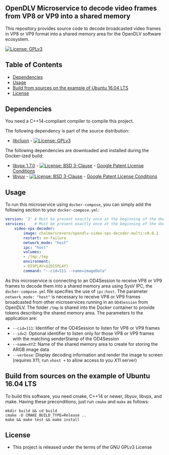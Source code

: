 ## OpenDLV Microservice to decode video frames from VP8 or VP9 into a shared memory

This repository provides source code to decode broadcasted video frames in
VP8 or VP9 format into a shared memory area for the OpenDLV software ecosystem.

[![License: GPLv3](https://img.shields.io/badge/license-GPL--3-blue.svg
)](https://www.gnu.org/licenses/gpl-3.0.txt)


## Table of Contents
* [Dependencies](#dependencies)
* [Usage](#usage)
* [Build from sources on the example of Ubuntu 16.04 LTS](#build-from-sources-on-the-example-of-ubuntu-1604-lts)
* [License](#license)


## Dependencies
You need a C++14-compliant compiler to compile this project.

The following dependency is part of the source distribution:
* [libcluon](https://github.com/chrberger/libcluon) - [![License: GPLv3](https://img.shields.io/badge/license-GPL--3-blue.svg
)](https://www.gnu.org/licenses/gpl-3.0.txt)

The following dependencies are downloaded and installed during the Docker-ized build:
* [libvpx 1.7.0](https://github.com/webmproject/libvpx/releases/tag/v1.7.0) - [![License: BSD 3-Clause](https://img.shields.io/badge/License-BSD%203--Clause-blue.svg)](https://opensource.org/licenses/BSD-3-Clause) - [Google Patent License Conditions](https://raw.githubusercontent.com/webmproject/libvpx/f80be22a1099b2a431c2796f529bb261064ec6b4/PATENTS)
* [libyuv](https://chromium.googlesource.com/libyuv/libyuv/+/master) - [![License: BSD 3-Clause](https://img.shields.io/badge/License-BSD%203--Clause-blue.svg)](https://opensource.org/licenses/BSD-3-Clause) - [Google Patent License Conditions](https://chromium.googlesource.com/libyuv/libyuv/+/master/PATENTS)


## Usage
To run this microservice using `docker-compose`, you can simply add the following
section to your `docker-compose.yml`:

```yml
version: '2' # Must be present exactly once at the beginning of the docker-compose.yml file
services:    # Must be present exactly once at the beginning of the docker-compose.yml file
    video-vpx-decoder:
        image: chalmersrevere/opendlv-video-vpx-decoder-multi:v0.0.2
        restart: on-failure
        network_mode: "host"
        ipc: "host"
        volumes:
        - /tmp:/tmp
        environment:
        - DISPLAY=${DISPLAY}
        command: "--cid=111 --name=imageData"
```

As this microservice is connecting to an OD4Session to receive VP8 or VP9 frames
to decode them into a shared memory area using SysV IPC, the `docker-compose.yml`
file specifies the use of `ipc:host`. The parameter `network_mode: "host"` is
necessary to receive VP8 or VP9 frames broadcasted from other microservices running
in an `OD4Session` from OpenDLV. The folder `/tmp` is shared into the Docker
container to provide tokens describing the shared memory area.
The parameters to the application are:

* `--cid=111`: Identifier of the OD4Session to listen for VP8 or VP9 frames
* `--id=2`: Optional identifier to listen only for those VP8 or VP9 frames with the matching senderStamp of the OD4Session
* `--name=XYZ`: Name of the shared memory area to create for storing the ARGB image data
* `--verbose`: Display decoding information and render the image to screen (requires X11; run `xhost +` to allow access to you X11 server)


## Build from sources on the example of Ubuntu 16.04 LTS
To build this software, you need cmake, C++14 or newer, libyuv, libvpx, and make.
Having these preconditions, just run `cmake` and `make` as follows:

```
mkdir build && cd build
cmake -D CMAKE_BUILD_TYPE=Release ..
make && make test && make install
```


## License

* This project is released under the terms of the GNU GPLv3 License

